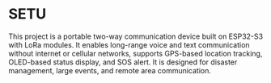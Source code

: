 # SETU
This project is a portable two-way communication device built on ESP32-S3 with LoRa modules.  It enables long-range voice and text communication without internet or cellular networks,  supports GPS-based location tracking, OLED-based status display, and SOS alert. It is designed for disaster management, large events, and remote area communication.

